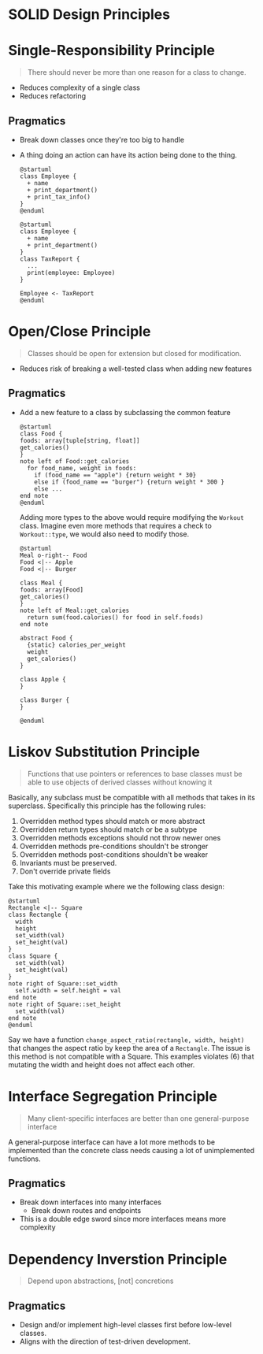 #  SOLID Design Principles

# Single-Responsibility Principle

> There should never be more than one reason for a class to change.

* Reduces complexity of a single class
* Reduces refactoring

## Pragmatics

* Break down classes once they're too big to handle
* A thing doing an action can have its action being done to the thing.

  ```puml
  @startuml
  class Employee {
    + name
    + print_department()
    + print_tax_info()
  }
  @enduml
  ```

  ```puml
  @startuml
  class Employee {
    + name
    + print_department()
  }
  class TaxReport {
    ...
    print(employee: Employee)
  }

  Employee <- TaxReport
  @enduml
  ```

# Open/Close Principle

> Classes should be open for extension but closed for modification.

* Reduces risk of breaking a well-tested class when adding new features

## Pragmatics

* Add a new feature to a class by subclassing the common feature

  ```puml
  @startuml
  class Food {
  foods: array[tuple[string, float]]
  get_calories()
  }
  note left of Food::get_calories
    for food_name, weight in foods:
      if (food_name == "apple") {return weight * 30}
      else if (food_name == "burger") {return weight * 300 }
      else ...
  end note
  @enduml
  ```

  Adding more types to the above would require modifying the `Workout` class. Imagine even more methods that requires a check to `Workout::type`, we would also need to modify those.

  ```puml
  @startuml
  Meal o-right-- Food
  Food <|-- Apple
  Food <|-- Burger

  class Meal {
  foods: array[Food]
  get_calories()
  }
  note left of Meal::get_calories
    return sum(food.calories() for food in self.foods)
  end note

  abstract Food {
    {static} calories_per_weight
    weight
    get_calories()
  }

  class Apple {
  }

  class Burger {
  }

  @enduml
  ```

# Liskov Substitution Principle

> Functions that use pointers or references to base classes must be able to use objects of derived classes without knowing it

Basically, any subclass must be compatible with all methods that takes in its superclass. Specifically this principle has the following rules:

1. Overridden method types should match or more abstract
2. Overridden return types should match or be a subtype
3. Overridden methods exceptions should not throw newer ones
4. Overridden methods pre-conditions shouldn't be stronger
5. Overridden methods post-conditions shouldn't be weaker
6. Invariants must be preserved.
7. Don't override private fields

Take this motivating example where we the following class design:

```puml
@startuml
Rectangle <|-- Square
class Rectangle {
  width
  height
  set_width(val)
  set_height(val)
}
class Square {
  set_width(val)
  set_height(val)
}
note right of Square::set_width
  self.width = self.height = val
end note
note right of Square::set_height
  set_width(val)
end note
@enduml
```

Say we have a function `change_aspect_ratio(rectangle, width, height)` that changes the aspect ratio by keep the area of a `Rectangle`. The issue is this method is not compatible with a Square. This examples violates (6) that mutating the width and height does not affect each other.

# Interface Segregation Principle

> Many client-specific interfaces are better than one general-purpose interface

A general-purpose interface can have a lot more methods to be implemented than the concrete class needs causing a lot of unimplemented functions.

## Pragmatics

* Break down interfaces into many interfaces
  * Break down routes and endpoints
* This is a double edge sword since more interfaces means more complexity

# Dependency Inverstion Principle

> Depend upon abstractions, [not] concretions

## Pragmatics

* Design and/or implement high-level classes first before low-level classes.
* Aligns with the direction of test-driven development.
